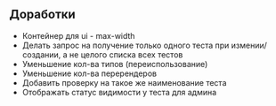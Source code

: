 ## Доработки

- Контейнер для ui - max-width
- Делать запрос на получение только одного теста при измении/создании, а не целого списка всех тестов
- Уменьшение кол-ва типов (переиспользование)
- Уменьшение кол-ва перерендеров
- Добавить проверку на такое же наименование теста
- Отображать статус видимости у теста для админа
